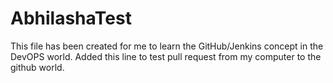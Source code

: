 # AbhilashaTest
This file has been created for me to learn the GitHub/Jenkins concept in the DevOPS world.
Added this line to test pull request from my computer to the github world.
